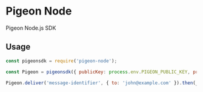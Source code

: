 # Pigeon Node

Pigeon Node.js SDK

## Usage

```javascript
const pigeonsdk = require('pigeon-node');

const Pigeon = pigeonsdk({ publicKey: process.env.PIGEON_PUBLIC_KEY, privateKey: process.env.PIGEON_PRIVATE_KEY });

Pigeon.deliver('message-identifier', { to: 'john@example.com' }).then(_ => console.log('Mail Sent'));
```
